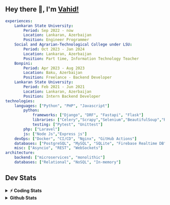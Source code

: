 
## Hey there 👋, I'm [Vahid!](https://github.com/vahidzhe/)

```yaml
experiences:
    Lankaran State University:
        Period: Sep 2022 - now
        Location: Lankaran, Azerbaijan
        Position: Engineer Programmer
    Social and Agrarian-Technological College under LSU:
        Period: Oct 2023 - Jan 2024
        Location: Lankaran, Azerbaijan
        Position: Part time, Information Technology Teacher
    Bonpini:
        Period: Apr 2023 - Aug 2023
        Location: Baku, Azerbaijan
        Position: Freelance - Backend Developer 
    Lankaran State University:
        Period: Feb 2021 - Jun 2021
        Location: Lankaran, Azerbaijan
        Position: Intern Backend Developer
technologies:
    languages: ["Python", "PHP", "Javascript"]
        python:
            frameworks: ["Django", "DRF", "Fastapi", "Flask"]
            libraries: ["Celery","Scrapy","Selenium","BeautifulSoup","Requests"]
            testing: ["Pytest", "Unittest"]
        php: ["Laravel"]
        js: ["Node Js","Express js"]
    devOps: ["Docker", "CI/CD", "Nginx", "GitHub Actions"]
    databases: ["PostgreSQL", "MySQL", "SQLite", "Firebase Realtime DB", "Redis", "RabbitMQ"]
    misc: ["Asyncio", "REST", "WebSockets"]
architecture: 
    backend: ["microservices", "monolithic"]
    databases: ["Relational", "NoSQL", "In-memory"]
```



## Dev Stats

<details>
  <summary><b>⚡ Coding Stats</b></summary>

<!--START_SECTION:waka-->
![Code Time](http://img.shields.io/badge/Code%20Time-80%20hrs%2022%20mins-blue)

![Profile Views](http://img.shields.io/badge/Profile%20Views-2-blue)

**🐱 My GitHub Data** 

> 📦 ? Used in GitHub's Storage 
 > 
> 🏆 639 Contributions in the Year 2024
 > 
> 💼 Opted to Hire
 > 
> 📜 12 Public Repositories 
 > 
> 🔑 0 Private Repositories 
 > 
**I'm an Early 🐤** 

```text
🌞 Morning                547 commits         ████░░░░░░░░░░░░░░░░░░░░░   17.49 % 
🌆 Daytime                1716 commits        ██████████████░░░░░░░░░░░   54.86 % 
🌃 Evening                574 commits         █████░░░░░░░░░░░░░░░░░░░░   18.35 % 
🌙 Night                  291 commits         ██░░░░░░░░░░░░░░░░░░░░░░░   09.30 % 
```


📊 **This Week I Spent My Time On** 

```text
🕑︎ Time Zone: Asia/Baku

💬 Programming Languages: 
Python                   8 hrs 35 mins       █████████████████░░░░░░░░   68.45 % 
PHP                      2 hrs 7 mins        ████░░░░░░░░░░░░░░░░░░░░░   16.97 % 
Bash                     50 mins             ██░░░░░░░░░░░░░░░░░░░░░░░   06.64 % 
SQL                      34 mins             █░░░░░░░░░░░░░░░░░░░░░░░░   04.59 % 
Other                    18 mins             █░░░░░░░░░░░░░░░░░░░░░░░░   02.49 % 

🐱‍💻 Projects: 
fromfolio-backend-v2     7 hrs 32 mins       ███████████████░░░░░░░░░░   60.00 % 
lsu-library-backend      2 hrs 29 mins       █████░░░░░░░░░░░░░░░░░░░░   19.82 % 
fromfolio-backend-v2-SOME2 hrs 25 mins       █████░░░░░░░░░░░░░░░░░░░░   19.33 % 
Unknown Project          6 mins              ░░░░░░░░░░░░░░░░░░░░░░░░░   00.85 % 
```

**I Mostly Code in Python** 

```text
Python                   24 repos            ███████████░░░░░░░░░░░░░░   42.86 % 
JavaScript               12 repos            █████░░░░░░░░░░░░░░░░░░░░   21.43 % 
PHP                      8 repos             ████░░░░░░░░░░░░░░░░░░░░░   14.29 % 
CSS                      6 repos             ███░░░░░░░░░░░░░░░░░░░░░░   10.71 % 
Makefile                 1 repo              ░░░░░░░░░░░░░░░░░░░░░░░░░   01.79 % 
```




 Last Updated on 03/12/2024 00:42:03 UTC
<!--END_SECTION:waka-->
</details>


<details>
  <summary><b> Github Stats</b></summary>

  <br />
  <img height="180em" src="https://github-readme-stats.vercel.app/api?username=vahidzhe&show_icons=true&hide_border=true&&count_private=true&include_all_commits=true&theme=dark" />
  <img height="180em" src="https://github-readme-stats.vercel.app/api/top-langs/?username=vahidzhe&exclude_repo=django_recaptcha_v3,django_blog_v1,django_smartedu_course,css_layout1,task-managment,bonpini_backend_codeigniter&show_icons=true&hide_border=true&layout=compact&theme=dark&langs_count=6"/>
</details>






